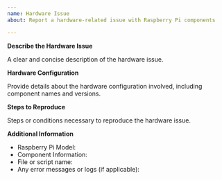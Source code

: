 ```yaml
---
name: Hardware Issue
about: Report a hardware-related issue with Raspberry Pi components

---
```


**Describe the Hardware Issue**

A clear and concise description of the hardware issue.

**Hardware Configuration**

Provide details about the hardware configuration involved, including component names and versions.

**Steps to Reproduce**

Steps or conditions necessary to reproduce the hardware issue.

**Additional Information**
- Raspberry Pi Model:
- Component Information:
- File or script name:
- Any error messages or logs (if applicable):

